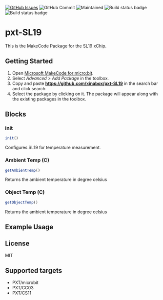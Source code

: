 [![GitHub Issues](https://img.shields.io/github/issues/xinabox/pxt-SL19.svg)](https://github.com/xinabox/pxt-SL19/issues) 
![GitHub Commit](https://img.shields.io/github/last-commit/xinabox/pxt-SL19) 
![Maintained](https://img.shields.io/maintenance/yes/2020) 
![Build status badge](https://github.com/xinabox/pxt-SL19/workflows/maker/badge.svg)
![Build status badge](https://github.com/xinabox/pxt-SL19/workflows/microbit/badge.svg)
# pxt-SL19

This is the MakeCode Package for the SL19 xChip.

## Getting Started

1. Open [Microsoft MakeCode for micro:bit](https://makecode.microbit.org).
2. Select *Advanced > Add Package* in the toolbox.
3. Copy and paste **https://github.com/xinabox/pxt-SL19** in the search bar and click search
4. Select the package by clicking on it. The package will appear along with the existing packages in the toolbox.

## Blocks

### init
```typescript
init()
```
Configures SL19 for temperature measurement.

### Ambient Temp (C)
```typescript
getAmbientTemp()
```
Returns the ambient temperature in degree celsius

### Object Temp (C)

```typescript
getObjectTemp()
```
Returns the ambient temperature in degree celsius

## Example Usage

## License

MIT

## Supported targets

* PXT/microbit
* PXT/CC03
* PXT/CS11

